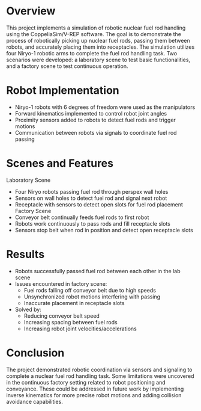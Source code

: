 # Overview
This project implements a simulation of robotic nuclear fuel rod handling using the CoppeliaSim/V-REP software. The goal is to demonstrate the process of robotically picking up nuclear fuel rods, passing them between robots, and accurately placing them into receptacles.
The simulation utilizes four Niryo-1 robotic arms to complete the fuel rod handling task. Two scenarios were developed: a laboratory scene to test basic functionalities, and a factory scene to test continuous operation.

# Robot Implementation
- Niryo-1 robots with 6 degrees of freedom were used as the manipulators
- Forward kinematics implemented to control robot joint angles
- Proximity sensors added to robots to detect fuel rods and trigger motions
- Communication between robots via signals to coordinate fuel rod passing

# Scenes and Features
Laboratory Scene
- Four Niryo robots passing fuel rod through perspex wall holes
- Sensors on wall holes to detect fuel rod and signal next robot
- Receptacle with sensors to detect open slots for fuel rod placement
Factory Scene
- Conveyor belt continually feeds fuel rods to first robot
- Robots work continuously to pass rods and fill receptacle slots
- Sensors stop belt when rod in position and detect open receptacle slots

# Results
- Robots successfully passed fuel rod between each other in the lab scene
- Issues encountered in factory scene:
  - Fuel rods falling off conveyor belt due to high speeds
  - Unsynchronized robot motions interfering with passing
  - Inaccurate placement in receptacle slots
- Solved by:
  - Reducing conveyor belt speed
  - Increasing spacing between fuel rods
  - Increasing robot joint velocities/accelerations

# Conclusion
The project demonstrated robotic coordination via sensors and signaling to complete a nuclear fuel rod handling task. Some limitations were uncovered in the continuous factory setting related to robot positioning and conveyance. These could be addressed in future work by implementing inverse kinematics for more precise robot motions and adding collision avoidance capabilities.
